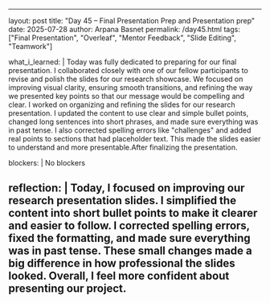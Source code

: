 ---
layout: post
title: "Day 45 – Final Presentation Prep and Presentation prep"
date: 2025-07-28
author: Arpana Basnet
permalink: /day45.html
tags: ["Final Presentation", "Overleaf", "Mentor Feedback", "Slide Editing", "Teamwork"]

what_i_learned: |
  Today was fully dedicated to preparing for our final presentation. I collaborated closely with one of our fellow participants to revise and polish the slides for our research showcase. We focused on improving visual clarity, ensuring smooth transitions, and refining the way we presented key points so that our message would be compelling and clear. I worked on organizing and refining the slides for our research presentation. I updated the content to use clear and simple bullet points, changed long sentences into short phrases, and made sure everything was in past tense. I also corrected spelling errors like "challenges" and added real points to sections that had placeholder text. This made the slides easier to understand and more presentable.After finalizing the presentation.

blockers: |
  No blockers

reflection: |
  Today, I focused on improving our research presentation slides. I simplified the content into short bullet points to make it clearer and easier to follow. I corrected spelling errors, fixed the formatting, and made sure everything was in past tense. These small changes made a big difference in how professional the slides looked. Overall, I feel more confident about presenting our project.
--
